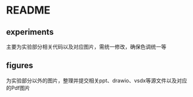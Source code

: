 #  README

## experiments

主要为实验部分相关代码以及对应图片，需统一修改，确保色调统一等

## figures

为实验部分以外的图片，整理并提交相关ppt、drawio、vsdx等源文件以及对应的Pdf图片